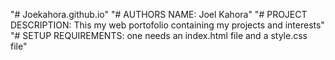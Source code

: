 "# Joekahora.github.io" 
"# AUTHORS NAME: Joel Kahora" 
"# PROJECT DESCRIPTION: This my web portofolio containing my projects and interests" 
"# SETUP REQUIREMENTS: one needs an index.html file and a style.css file"

